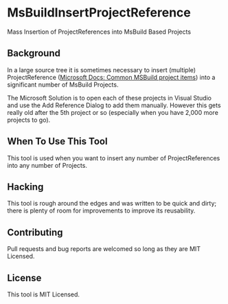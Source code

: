 # MsBuildInsertProjectReference
Mass Insertion of ProjectReferences into MsBuild Based Projects

## Background
In a large source tree it is sometimes necessary to insert (multiple) ProjectReference ([Microsoft Docs: Common MSBuild project items](https://docs.microsoft.com/en-us/visualstudio/msbuild/common-msbuild-project-items?view=vs-2017)) into a significant number of MsBuild Projects.

The Microsoft Solution is to open each of these projects in Visual Studio and use the Add Reference Dialog to add them manually. However this gets really old after the 5th project or so (especially when you have 2,000 more projects to go).

## When To Use This Tool
This tool is used when you want to insert any number of ProjectReferences into any number of Projects.

## Hacking
This tool is rough around the edges and was written to be quick and dirty; there is plenty of room for improvements to improve its reusability.

## Contributing
Pull requests and bug reports are welcomed so long as they are MIT Licensed.

## License
This tool is MIT Licensed.